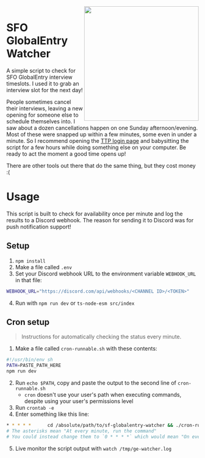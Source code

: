 <img width="300" align="right" src="https://github.com/benrucker/sf-globalentry-watcher/assets/12519846/0f73e883-ce71-4768-89d0-5fa2ff19c6dd" />

# SFO GlobalEntry Watcher

A simple script to check for SFO GlobalEntry interview timeslots. I used it to grab an interview slot for the next day!

People sometimes cancel their interviews, leaving a new opening for someone else to schedule themselves into. I saw about a dozen cancellations happen on one Sunday afternoon/evening. Most of these were snapped up within a few minutes, some even in under a minute. So I recommend opening the [TTP login page](https://ttp.cbp.dhs.gov/) and babysitting the script for a few hours while doing something else on your computer. Be ready to act the moment a good time opens up!

There are other tools out there that do the same thing, but they cost money :(

# Usage

This script is built to check for availability once per minute and log the results to a Discord webhook. The reason for sending it to Discord was for push notification support!

## Setup

1. `npm install`
2. Make a file called `.env`
3. Set your Discord webhook URL to the environment variable `WEBHOOK_URL` in that file:
```sh
WEBHOOK_URL="https://discord.com/api/webhooks/<CHANNEL ID>/<TOKEN>"
```
4. Run with `npm run dev` or `ts-node-esm src/index` 

## Cron setup

> Instructions for automatically checking the status every minute.

1. Make a file called `cron-runnable.sh` with these contents:

```sh
#!/usr/bin/env sh
PATH=PASTE_PATH_HERE
npm run dev
```
2. Run `echo $PATH`, copy and paste the output to the second line of `cron-runnable.sh`
    - `cron` doesn't use your user's path when executing commands, despite using your user's permissions level
4. Run `crontab -e`
5. Enter something like this line:
```sh
* * * * *      cd /absolute/path/to/sf-globalentry-watcher && ./cron-runnable.sh > /tmp/ge-watcher.log 2>&1
# The asterisks mean "At every minute, run the command" 
# You could instead change them to `0 * * * *` which would mean "On every hour, run the command"
```
5. Live monitor the script output with `watch /tmp/ge-watcher.log`
